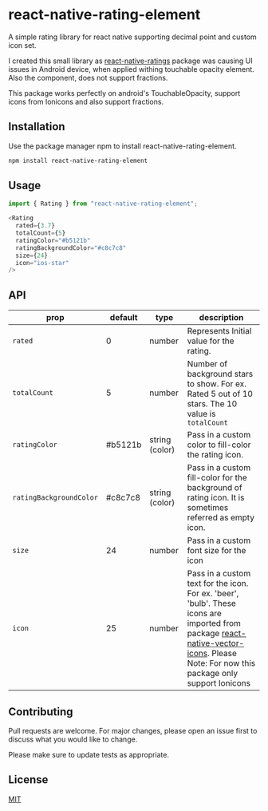 # react-native-rating-element

A simple rating library for react native supporting decimal point and custom icon set.

I created this small library as [react-native-ratings](https://github.com/Monte9/react-native-ratings) package was causing UI issues in Android device, when applied withing touchable opacity element.
Also the <AirbnbRating /> component, does not support fractions.

This package works perfectly on android's TouchableOpacity, support icons from Ionicons and also support fractions.

## Installation

Use the package manager npm to install react-native-rating-element.

```bash
npm install react-native-rating-element
```

## Usage

```javascript
import { Rating } from "react-native-rating-element";

<Rating
  rated={3.7}
  totalCount={5}
  ratingColor="#b5121b"
  ratingBackgroundColor="#c8c7c8"
  size={24}
  icon="ios-star"
/>
```

## API

| prop | default | type | description |
| ---- | ---- | ----| ---- |
| `rated` | 0 | number | Represents Initial value for the rating. |
| `totalCount` | 5 | number | Number of background stars to show. For ex. Rated 5 out of 10 stars. The 10 value is `totalCount` |
| `ratingColor` | #b5121b | string (color) | Pass in a custom color to fill-color the rating icon. |
| `ratingBackgroundColor`| #c8c7c8 | string (color) | Pass in a custom fill-color for the background of rating icon. It is sometimes referred as empty icon. |
| `size` | 24 | number | Pass in a custom font size for the icon |
| `icon` | 25 | number | Pass in a custom text for the icon. For ex. 'beer', 'bulb'. These icons are imported from package [react-native-vector-icons](https://oblador.github.io/react-native-vector-icons/). Please Note: For now this package only support Ionicons |

## Contributing

Pull requests are welcome. For major changes, please open an issue first to discuss what you would like to change.

Please make sure to update tests as appropriate.

## License

[MIT](https://choosealicense.com/licenses/mit/)

